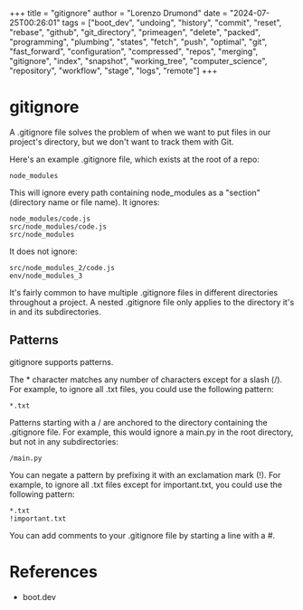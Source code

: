 +++
title = "gitignore"
author = "Lorenzo Drumond"
date = "2024-07-25T00:26:01"
tags = ["boot_dev",  "undoing",  "history",  "commit",  "reset",  "rebase",  "github",  "git_directory",  "primeagen",  "delete",  "packed",  "programming",  "plumbing",  "states",  "fetch",  "push",  "optimal",  "git",  "fast_forward",  "configuration",  "compressed",  "repos",  "merging",  "gitignore",  "index",  "snapshot",  "working_tree",  "computer_science",  "repository",  "workflow",  "stage",  "logs",  "remote"]
+++


# gitignore

A .gitignore file solves the problem of when we want to put files in our project's directory, but we don't want to track them with Git.

Here's an example .gitignore file, which exists at the root of a repo:

```
node_modules
```

This will ignore every path containing node_modules as a "section" (directory name or file name). It ignores:

    node_modules/code.js
    src/node_modules/code.js
    src/node_modules

It does not ignore:

    src/node_modules_2/code.js
    env/node_modules_3


It's fairly common to have multiple .gitignore files in different directories
throughout a project. A nested .gitignore file only applies to the directory
it's in and its subdirectories.

## Patterns

gitignore supports patterns.

The * character matches any number of characters except for a slash (/). For example, to ignore all .txt files, you could use the following pattern:

	*.txt

Patterns starting with a / are anchored to the directory containing the .gitignore file. For example, this would ignore a main.py in the root directory, but not in any subdirectories:

	/main.py

You can negate a pattern by prefixing it with an exclamation mark (!). For example, to ignore all .txt files except for important.txt, you could use the following pattern:

	*.txt
	!important.txt

You can add comments to your .gitignore file by starting a line with a #.

# References

- boot.dev
